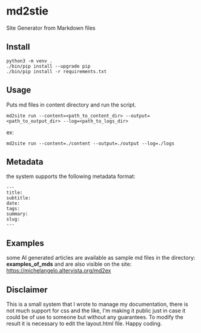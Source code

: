 # md2stie

Site Generator from Markdown files

## Install

    python3 -m venv .
    ./bin/pip install --upgrade pip
    ./bin/pip install -r requirements.txt

## Usage

Puts md files in content directory and run the script.

    md2site run --content=<path_to_content_dir> --output=<path_to_output_dir> --log=<path_to_logs_dir>

ex:

    md2site run --content=./content --output=./output --log=./logs

## Metadata

the system supports the following metadata format:

    ---
    title:
    subtitle:
    date:
    tags:
    summary:
    slug:
    ---

## Examples

some AI generated articles are available as sample md files in the directory: **examples_of_mds**
and are also visible on the site: https://michelangelo.altervista.org/md2ex

## Disclaimer

This is a small system that I wrote to manage my documentation, there is not much support for css and the like, I'm making it public just in case it could be of use to someone but without any guarantees.
To modify the result it is necessary to edit the layout.html file.
Happy coding.
